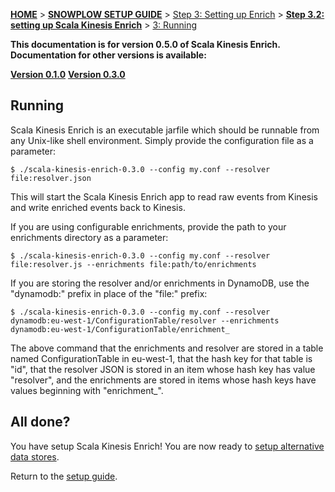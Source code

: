 <a name="top" />

[**HOME**](Home) > [**SNOWPLOW SETUP GUIDE**](Setting-up-Snowplow) > [Step 3: Setting up Enrich](Setting-up-enrich) > [**Step 3.2: setting up Scala Kinesis Enrich**](Setting-up-Scala-Kinesis-Enrich) > [3: Running](Running-Scala-Kinesis-Enrich)

**This documentation is for version 0.5.0 of Scala Kinesis Enrich. Documentation for other versions is available:**

**[Version 0.1.0][v0.1]**
**[Version 0.3.0][v0.3]**

## Running

Scala Kinesis Enrich is an executable jarfile which should be runnable from any Unix-like shell environment. Simply provide the configuration file as a parameter:

    $ ./scala-kinesis-enrich-0.3.0 --config my.conf --resolver file:resolver.json

This will start the Scala Kinesis Enrich app to read raw events from Kinesis and write enriched events back to Kinesis.

If you are using configurable enrichments, provide the path to your enrichments directory as a parameter:

    $ ./scala-kinesis-enrich-0.3.0 --config my.conf --resolver file:resolver.js --enrichments file:path/to/enrichments

If you are storing the resolver and/or enrichments in DynamoDB, use the "dynamodb:" prefix in place of the "file:" prefix:

    $ ./scala-kinesis-enrich-0.3.0 --config my.conf --resolver dynamodb:eu-west-1/ConfigurationTable/resolver --enrichments dynamodb:eu-west-1/ConfigurationTable/enrichment_

The above command that the enrichments and resolver are stored in a table named ConfigurationTable in eu-west-1, that the hash key for that table is "id", that the resolver JSON is stored in an item whose hash key has value "resolver", and the enrichments are stored in items whose hash keys have values beginning with "enrichment_".

## All done?

You have setup Scala Kinesis Enrich! You are now ready to [setup alternative data stores](Setting-up-alternative-data-stores).

Return to the [setup guide](Setting-up-Snowplow).

[v0.1]: https://github.com/snowplow/snowplow/wiki/Run-Scala-Kinesis-Enrich-v0.1
[v0.3]: https://github.com/snowplow/snowplow/wiki/Run-Scala-Kinesis-Enrich-v0.3
